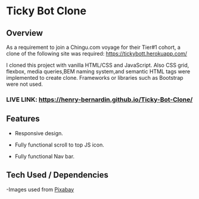 # Ticky Bot Clone

## Overview 

As a requirement to join a Chingu.com voyage for their Tier#1 cohort, a clone of the following site was required: 
https://tickybott.herokuapp.com/

I cloned this project with vanilla HTML/CSS and JavaScript. Also CSS grid, flexbox, media queries,BEM naming system,and semantic HTML tags were implemented to create clone. Frameworks or libraries such as Bootstrap were not used.

### LIVE LINK: https://henry-bernardin.github.io/Ticky-Bot-Clone/

## Features 

- Responsive design. 

- Fully functional scroll to top JS icon.

- Fully functional Nav bar. 

## Tech Used / Dependencies

-Images used from [Pixabay](https://pixabay.com/)
